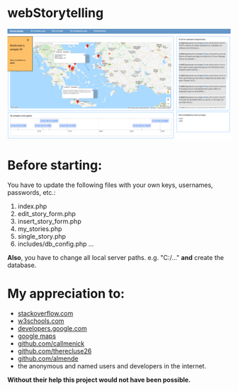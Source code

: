 # webStorytelling

![alt text](/pictures/mainP.png)



# Before starting:
You have to update the following files with your own keys, usernames, passwords, etc.:
1. index.php
2. edit_story_form.php
3. insert_story_form.php
4. my_stories.php
5. single_story.php
6. includes/db_config.php
...

**Also**, you have to change all local server paths. e.g. "C:/..." **and** create the database.




# My appreciation to:
* [stackoverflow.com](https://stackoverflow.com)
* [w3schools.com](https://www.w3schools.com/)
* [developers.google.com](https://developers.google.com/)
* [google maps](https://github.com/googlemaps/)
* [github.com/callmenick](https://github.com/callmenick)
* [github.com/therecluse26](https://github.com/therecluse26/PHP-Login)
* [github.com/almende](https://github.com/almende/vis)
* the anonymous and named users and developers in the internet. 

**Without their help this project would not have been possible.**
